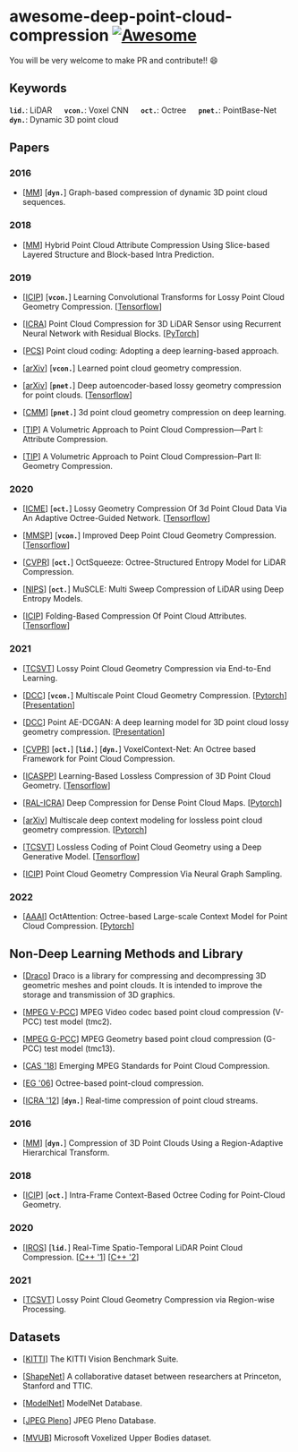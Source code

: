 #  awesome-deep-point-cloud-compression [![Awesome](https://awesome.re/badge.svg)](https://awesome.re)

You will be very welcome to make PR and contribute!! 😄

## Keywords

__`lid.`__: LiDAR &emsp; 
__`vcon.`__: Voxel CNN &emsp; 
__`oct.`__: Octree &emsp; 
__`pnet.`__: PointBase-Net &emsp; 
__`dyn.`__: Dynamic 3D point cloud &emsp; 

## Papers

### 2016

- [[MM](https://ieeexplore.ieee.org/document/7405340)] [__`dyn.`__] Graph-based compression of dynamic 3D point cloud sequences.

### 2018

- [[MM](https://dl.acm.org/doi/10.1145/3240508.3240696)] Hybrid Point Cloud Attribute Compression Using Slice-based Layered Structure and Block-based Intra Prediction.

### 2019

- [[ICIP](https://ieeexplore.ieee.org/document/8803413)] [__`vcon.`__] Learning Convolutional Transforms for Lossy Point Cloud Geometry Compression. [[Tensorflow](https://github.com/mauriceqch/pcc_geo_cnn)]

- [[ICRA](https://ieeexplore.ieee.org/document/8794264)] Point Cloud Compression for 3D LiDAR Sensor using Recurrent Neural Network with Residual Blocks. [[PyTorch](https://github.com/ChenxiTU/Point-cloud-compression-by-RNN)]

- [[PCS](https://ieeexplore.ieee.org/document/8954537)] Point cloud coding: Adopting a deep learning-based approach. 

- [[arXiv](https://arxiv.org/abs/1909.12037)] [__`vcon.`__] Learned point cloud geometry compression.

- [[arXiv](https://arxiv.org/abs/1905.03691)] [__`pnet.`__] Deep autoencoder-based lossy geometry compression for point clouds.  [[Tensorflow](https://github.com/YanWei123/Deep-AutoEncoder-based-Lossy-Geometry-Compression-for-Point-Clouds)]

- [[CMM](https://dl.acm.org/doi/10.1145/3343031.3351061)] [__`pnet.`__] 3d point cloud geometry compression on deep learning.

- [[TIP](https://ieeexplore.ieee.org/document/8676054)] A Volumetric Approach to Point Cloud Compression—Part I: Attribute Compression.

- [[TIP](https://ieeexplore.ieee.org/document/8931233)] A Volumetric Approach to Point Cloud Compression–Part II: Geometry Compression.

### 2020

- [[ICME](https://ieeexplore.ieee.org/document/9102866)] [__`oct.`__] Lossy Geometry Compression Of 3d Point Cloud Data Via An Adaptive Octree-Guided Network. [[Tensorflow](https://github.com/wxz1996/pc_compress)]

- [[MMSP](https://ieeexplore.ieee.org/document/9287077)] [__`vcon.`__] Improved Deep Point Cloud Geometry Compression. [[Tensorflow](https://github.com/mauriceqch/pcc_geo_cnn_v2)]

- [[CVPR](https://ieeexplore.ieee.org/document/9157381)] [__`oct.`__] OctSqueeze: Octree-Structured Entropy Model for LiDAR Compression.

- [[NIPS](https://arxiv.org/abs/2011.07590)] [__`oct.`__] MuSCLE: Multi Sweep Compression of LiDAR using Deep Entropy Models.

- [[ICIP](https://ieeexplore.ieee.org/document/9191180)] Folding-Based Compression Of Point Cloud Attributes. [[Tensorflow](https://github.com/mauriceqch/pcc_attr_folding)]

### 2021

- [[TCSVT](https://ieeexplore.ieee.org/document/9321375)] Lossy Point Cloud Geometry Compression via End-to-End Learning.

- [[DCC](https://ieeexplore.ieee.org/document/9418789)] [__`vcon.`__] Multiscale Point Cloud Geometry Compression. [[Pytorch](https://github.com/NJUVISION/PCGCv2)] [[Presentation](https://sigport.org/documents/multiscale-point-cloud-geometry-compression)]
   
- [[DCC](https://ieeexplore.ieee.org/document/9418793)] Point AE-DCGAN: A deep learning model for 3D point cloud lossy geometry compression. [[Presentation](https://sigport.org/documents/point-ae-dcgan-deep-learning-model-3d-point-cloud-lossy-geometry-compression)]

- [[CVPR](https://arxiv.org/abs/2105.02158)] [__`oct.`__] [__`lid.`__] [__`dyn.`__] VoxelContext-Net: An Octree based Framework for Point Cloud Compression. 

- [[ICASPP](https://ieeexplore.ieee.org/document/9414763)] Learning-Based Lossless Compression of 3D Point Cloud Geometry. [[Tensorflow](https://github.com/Weafre/VoxelDNN)]

- [[RAL-ICRA](https://ieeexplore.ieee.org/document/9354895)] Deep Compression for Dense Point Cloud Maps. [[Pytorch](https://github.com/PRBonn/deep-point-map-compression)]

- [[arXiv](https://arxiv.org/abs/2104.09859)] Multiscale deep context modeling for lossless point cloud geometry compression. [[Pytorch](https://github.com/Weafre/MSVoxelDNN)]

- [[TCSVT](https://ieeexplore.ieee.org/abstract/document/9496667)] Lossless Coding of Point Cloud Geometry using a Deep Generative Model. [[Tensorflow](https://github.com/Weafre/VoxelDNN_v2)]
  
- [[ICIP](https://ieeexplore.ieee.org/document/9506631)] Point Cloud Geometry Compression Via Neural Graph Sampling.

### 2022

- [[AAAI](https://arxiv.org/abs/2202.06028)] OctAttention: Octree-based Large-scale Context Model for Point Cloud Compression. [[Pytorch](https://github.com/zb12138/OctAttention)]


## Non-Deep Learning Methods and Library

- [[Draco](https://github.com/google/draco)] Draco is a library for compressing and decompressing 3D geometric meshes and point clouds. It is intended to improve the storage and transmission of 3D graphics.

- [[MPEG V-PCC](https://github.com/MPEGGroup/mpeg-pcc-tmc2)] MPEG Video codec based point cloud compression (V-PCC) test model (tmc2).

- [[MPEG G-PCC](https://github.com/MPEGGroup/mpeg-pcc-tmc13)] MPEG Geometry based point cloud compression (G-PCC) test model (tmc13).

- [[CAS '18](https://ieeexplore.ieee.org/document/8571288)] Emerging MPEG Standards for Point Cloud Compression.

- [[EG '06](https://dl.acm.org/doi/10.5555/2386388.2386404)] Octree-based point-cloud compression.

- [[ICRA '12](https://ieeexplore.ieee.org/document/6224647)] [__`dyn.`__] Real-time compression of point cloud streams.

### 2016

- [[MM](https://ieeexplore.ieee.org/document/7482691)] [__`dyn.`__] Compression of 3D Point Clouds Using a Region-Adaptive Hierarchical Transform.

### 2018

- [[ICIP](https://ieeexplore.ieee.org/document/8451802)] [__`oct.`__] Intra-Frame Context-Based Octree Coding for Point-Cloud Geometry.

### 2020

- [[IROS](https://ieeexplore.ieee.org/document/9341071)] [__`lid.`__] Real-Time Spatio-Temporal LiDAR Point Cloud Compression. [[C++ '1](https://github.com/yaoli1992/LiDAR-Point-Cloud-Compression)] [[C++ '2](https://github.com/horizon-research/Real-Time-Spatio-Temporal-LiDAR-Point-Cloud-Compression)]

### 2021

- [[TCSVT](https://ieeexplore.ieee.org/abstract/document/9503405)] Lossy Point Cloud Geometry Compression via Region-wise Processing.


## Datasets

- [[KITTI](http://www.cvlibs.net/datasets/kitti/)] The KITTI Vision Benchmark Suite.

- [[ShapeNet](https://shapenet.org/)] A collaborative dataset between researchers at Princeton, Stanford and TTIC.

- [[ModelNet](https://modelnet.cs.princeton.edu/)] ModelNet Database.

- [[JPEG Pleno](http://plenodb.jpeg.org/)] JPEG Pleno Database.

- [[MVUB](http://plenodb.jpeg.org/pc/microsoft/)] Microsoft Voxelized Upper Bodies dataset.
